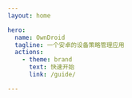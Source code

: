 ```yaml
---
layout: home

hero:
  name: OwnDroid
  tagline: 一个安卓的设备策略管理应用
  actions:
    - theme: brand
      text: 快速开始
      link: /guide/

---
```


